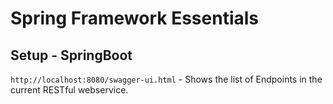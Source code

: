 # Spring Framework Essentials

## Setup - SpringBoot
  
   `http://localhost:8080/swagger-ui.html` - Shows the list of Endpoints in the current RESTful webservice.
